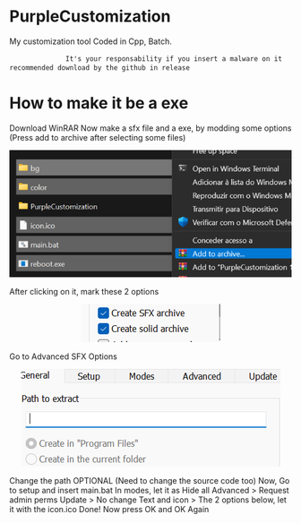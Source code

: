# PurpleCustomization
My customization tool
Coded in Cpp, Batch.
                  
                  It's your responsability if you insert a malware on it recommended download by the github in release
                  
# How to make it be a exe
Download WinRAR 
Now make a sfx file and a exe, by modding some options (Press add to archive after selecting some files)
<p align="center">
  <img src="images/1.png">
</p>


After clicking on it, mark these 2 options

<p align="center">
  <img src="images/2.png">
</p>
Go to Advanced
SFX Options

<p align="center">
  <img src="images/3.png">
</p>
                                                 
Change the path OPTIONAL (Need to change the source code too)
Now, Go to setup and insert main.bat
In modes, let it as Hide all
Advanced > Request admin perms
Update > No change
Text and icon > The 2 options below, let it with the icon.ico
Done! Now press OK and OK Again
